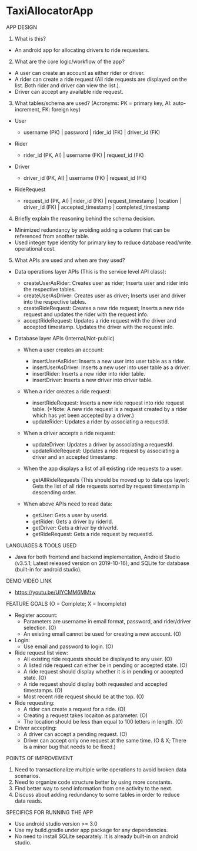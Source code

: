 # TaxiAllocatorApp

APP DESIGN

1. What is this?

- An android app for allocating drivers to ride requesters.

2. What are the core logic/workflow of the app?

- A user can create an account as either rider or driver.
- A rider can create a ride request (All ride requests are displayed on the list. Both rider and driver can view the list.).
- Driver can accept any available ride request.

3. What tables/schema are used? (Acronyms: PK = primary key, AI: auto-increment, FK: foreign key)

- User

  - username (PK) | password | rider_id (FK) | driver_id (FK)

- Rider

  - rider_id (PK, AI) | username (FK) | request_id (FK)

- Driver

  - driver_id (PK, AI) | username (FK) | request_id (FK)

- RideRequest

  - request_id (PK, AI) | rider_id (FK) | request_timestamp | location | driver_id (FK) | accepted_timestamp | completed_timestamp

4. Briefly explain the reasoning behind the schema decision.
- Minimized redundancy by avoiding adding a column that can be referenced from another table.
- Used integer type identity for primary key to reduce database read/write operational cost.

5. What APIs are used and when are they used?
- Data operations layer APIs (This is the service level API class):
  - createUserAsRider: Creates user as rider; Inserts user and rider into the respective tables.
  - createUserAsDriver: Creates user as driver; Inserts user and driver into the respective tables.
  - createRideRequest: Creates a new ride request; Inserts a new ride request and updates the rider with the request info.
  - acceptRideRequest: Updates a ride request with the driver and accepted timestamp. Updates the driver with the request info.

- Database layer APIs (Internal/Not-public)
  - When a user creates an account:
    - insertUserAsRider: Inserts a new user into user table as a rider.
    - insertUserAsDriver: Inserts a new user into user table as a driver.
    - insertRider: Inserts a new rider into rider table.
    - insertDriver: Inserts a new driver into driver table.

  - When a rider creates a ride request:
    - insertRideRequest: Inserts a new ride request into ride request table. 
      (*Note: A new ride request is a request created by a rider which has yet been accepted by a driver.)
    - updateRider: Updates a rider by associating a requestId.

  - When a driver accepts a ride request:
    - updateDriver: Updates a driver by associating a requestId.
    - updateRideRequest: Updates a ride request by associating a driver and an accepted timestamp.

  - When the app displays a list of all existing ride requests to a user: 
    - getAllRideRequests (This should be moved up to data ops layer): Gets the list of all ride requests sorted by request timestamp in descending order.

  - When above APIs need to read data:
    - getUser: Gets a user by userId.
    - getRider: Gets a driver by riderId.
    - getDriver: Gets a driver by driverId.
    - getRideRequest: Gets a ride request by requestId.

LANGUAGES & TOOLS USED

- Java for both frontend and backend implementation, Android Studio (v3.5.1; Latest released version on 2019-10-16), and SQLite for database (built-in for android studio).

DEMO VIDEO LINK

- https://youtu.be/UIYCMM6MMtw

FEATURE GOALS (O = Complete; X = Incomplete)
- Register account:
  - Parameters are username in email format, password, and rider/driver selection. (O)
  - An existing email cannot be used for creating a new account. (O)
- Login:
  - Use email and password to login. (O)
- Ride request list view: 
  - All existing ride requests should be displayed to any user. (O)
  - A listed ride request can either be in pending or accepted state. (O)
  - A ride request should display whether it is in pending or accepted state. (O)
  - A ride request should display both requested and accepted timestamps. (O)
  - Most recent ride request should be at the top. (O)
- Ride requesting:
  - A rider can create a request for a ride. (O)
  - Creating a request takes locaiton as parameter. (O)
  - The location should be less than equal to 100 letters in length. (O)
- Driver accepting:
  - A driver can accept a pending request. (O)
  - Driver can accept only one request at the same time. (O & X; There is a minor bug that needs to be fixed.)

POINTS OF IMPROVEMENT

1. Need to transactionalize multiple write operations to avoid broken data scenarios.
2. Need to organize code structure better by using more constants. 
3. Find better way to send information from one activity to the next.
4. Discuss about adding redundancy to some tables in order to reduce data reads.

SPECIFICS FOR RUNNING THE APP

- Use android studio version >= 3.0
- Use my build.gradle under app package for any dependencies.
- No need to install SQLite separately. It is already built-in on android studio.
